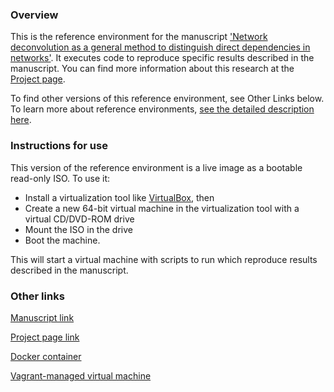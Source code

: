 ### Overview
This is the reference environment for the manuscript ['Network deconvolution as a general method to distinguish direct dependencies in networks'](http://dx.doi.org/10.1038/nbt.2635).  It executes code to reproduce specific results described in the manuscript.   You can find more information about this research at the [Project page](http://project-link.org).  

To find other versions of this reference environment, see Other Links below.  To learn more about reference environments, [see the detailed description here](https://uomsystemsbiology.github.io/reference-environments/).  

### Instructions for use

This version of the reference environment is a live image as a bootable read-only ISO.  To use it:

- Install a virtualization tool like [VirtualBox](https://www.virtualbox.org/), then 
- Create a new 64-bit virtual machine in the virtualization tool with a virtual CD/DVD-ROM drive
- Mount the ISO in the drive
- Boot the machine.  

This will start a virtual machine with scripts to run which reproduce results described in the manuscript.  

### Other links

[Manuscript link](https://dx.doi.org/10.1038/nbt.2635)

[Project page link](https://compbio.mit.edu/nd/)

[Docker container](https://hub.docker.com/r/uomsystemsbiology/feizi2013network/)

[Vagrant-managed virtual machine](https://github.com/uomsystemsbiology/feizi2013network_reference_environment)
